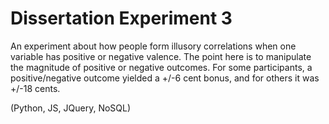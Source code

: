 # Dissertation Experiment 3
An experiment about how people form illusory correlations when one variable has positive or negative valence. The point here is to manipulate the magnitude of positive or negative outcomes. For some participants, a positive/negative outcome yielded a +/-6 cent bonus, and for others it was +/-18 cents.

(Python, JS, JQuery, NoSQL)
